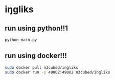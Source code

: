 # iŋgliks

## run using python!!1
```bash
python main.py
```

## run using docker!!!
```bash
sudo docker pull n3cubed/ingliks
sudo docker run -p 49002:49002 n3cubed/ingliks
```

